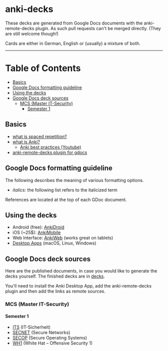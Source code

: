 # anki-decks

These decks are generated from Google Docs documents with the anki-remote-decks plugin.
As such pull requests can't be merged directly. (They are still welcome though!)

Cards are either in German, English or (usually) a mixture of both.

---

# Table of Contents

<!-- vim-markdown-toc GFM -->

* [Basics](#basics)
* [Google Docs formatting guideline](#google-docs-formatting-guideline)
* [Using the decks](#using-the-decks)
* [Google Docs deck sources](#google-docs-deck-sources)
  * [MCS (Master IT-Security)](#mcs-master-it-security)
    * [Semester 1](#semester-1)

<!-- vim-markdown-toc -->

## Basics

* [what is spaced repetition?](https://en.wikipedia.org/wiki/Spaced_repetition)
* [what is Anki?](https://apps.ankiweb.net/)
  * [Anki best practices (Youtube)](https://www.youtube.com/watch?v=AbvaITy3oeQ)
* [anki-remote-decks plugin for gdocs](https://github.com/c-okelly/anki-remote-decks)

## Google Docs formatting guideline

The following describes the meaning of various formatting options.

* *italics:* the following list refers to the italicized term

References are located at the top of each GDoc document.

## Using the decks

* Android (free): [AnkiDroid](https://play.google.com/store/apps/details?id=com.ichi2.anki)
* iOS (~25$): [AnkiMobile](https://apps.apple.com/us/app/ankimobile-flashcards/id373493387)
* Web Interface: [AnkiWeb](https://ankiweb.net/about) (works great on tablets)
* [Desktop Apps](https://apps.ankiweb.net/) (macOS, Linux, Windows)

## Google Docs deck sources

Here are the published documents, in case you would like to generate the decks yourself. The finished decks are in [decks](decks).

You'll need to install the Anki Desktop App, add the anki-remote-decks plugin and then add the links as remote sources.

### MCS (Master IT-Security)

#### Semester 1

* [ITS](https://docs.google.com/document/d/e/2PACX-1vQBsCoMRJRB9vsHAEGTw7P_24QR7AQV00ZQu9cFLchwbM2N7n8P7OnokwZUkGxKZQymMbUz0rnueBIG/pub) (IT-Sicherheit)
* [SECNET](https://docs.google.com/document/d/e/2PACX-1vSFg6oU96kX_dwZ_iiKHpoCHWZql0P6JvamZIGTlLkBz6EK766O-chNYQJEG-LU2_fvXNhJz5JXW2r0/pub) (Secure Networks)
* [SECOP](https://docs.google.com/document/d/e/2PACX-1vRSV466DDMxEO12970Rrs2ZLLO-MwK1gXR2AqkGqP0y36rr06GjAhDP9PkWkQcZsRdwsg5APaUMnEJV/pub) (Secure Operating Systems)
* [WH1](https://docs.google.com/document/d/e/2PACX-1vRUDWrh14WCmT-MBp_Zi0rJMIMc44vCXWd-kJZb4wLzbBL3b5MbUH1AZtSFdgJxjRUsdk-w1PNJhXN8/pub) (White Hat – Offensive Security 1)
